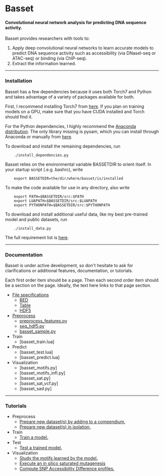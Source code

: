 # Basset
#### Convolutional neural network analysis for predicting DNA sequence activity.

Basset provides researchers with tools to:

1. Apply deep convolutional neural networks to learn accurate models to predict DNA sequence activity such as accessibility (via DNaseI-seq or ATAC-seq) or binding (via ChIP-seq).
2. Extract the information learned.

---------------------------------------------------------------------------------------------------
### Installation

Basset has a few dependencies because it uses both Torch7 and Python and takes advantage of a variety of packages available for both.

First, I recommend installing Torch7 from [here](http://torch.ch/docs/getting-started.html). If you plan on training models on a GPU, make sure that you have CUDA installed and Torch should find it.

For the Python dependencies, I highly recommend the [Anaconda distribution](https://www.continuum.io/downloads). The only library missing is pysam, which you can install through Anaconda or manually from [here](https://code.google.com/p/pysam/).

To download and install the remaining dependencies, run
```
    ./install_dependencies.py
```

Basset relies on the environmental variable BASSETDIR to orient itself. In your startup script (.e.g .bashrc), write
```
    export BASSETDIR=the/dir/where/basset/is/installed
```

To make the code available for use in any directory, also write
```
    export PATH=$BASSETDIR/src:$PATH
    export LUAPATH=$BASSETDIR/src:$LUAPATH
    export PYTHONPATH=$BASSETDIR/src:$PYTHONPATH
```

To download and install additional useful data, like my best pre-trained model and public datasets, run
```
    ./install_data.py
```

The full requirement list is [here](docs/requirements.md).

---------------------------------------------------------------------------------------------------
### Documentation

Basset is under active development, so don't hesitate to ask for clarifications or additional features, documentation, or tutorials.

Each first order item should be a page.
Then each second order item should be a section on the page.
Ideally, the text here links to that page section.

- [File specifications](docs/file_specs.md)
  - [BED](docs/file_specs.md#bed)
  - [Table](docs/file_specs.md#table)
  - [HDF5](docs/file_specs.md#hdf5)
- [Preprocess](docs/preprocess.md)
  - [preprocess_features.py](docs/preprocess.md#preprocess_features.py)
  - [seq_hdf5.py](docs/preprocess.md#seq_hdf.py)
  - [basset_sample.py](docs/preprocess.md#basset_sample.py)
- Train
  - [basset_train.lua]
- Predict
  - [basset_test.lua]
  - [basset_predict.lua]
- Visualization
  - [basset_motifs.py]
  - [basset_motifs_infl.py]
  - [basset_sat.py]
  - [basset_sat_vcf.py]
  - [basset_sad.py]

---------------------------------------------------------------------------------------------------
### Tutorials

- Preprocess
  - [Prepare new dataset(s) by adding to a compendium.](tutorials/new_data_many.ipynb)
  - [Prepare new dataset(s) in isolation.](tutorials/new_data_iso.ipynb)
- Train
  - [Train a model.](tutorials/train.ipynb)
- Test
  - [Test a trained model.](tutorials/test.ipynb)
- Visualization
  - [Study the motifs learned by the model.](tutorials/motifs.ipynb)
  - [Execute an in silico saturated mutagenesis](tutorials/sat_mut.ipynb)
  - [Compute SNP Accessibility Difference profiles.](tutorials/sad.ipynb)